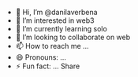 - 👋 Hi, I’m @danilaverbena
- 👀 I’m interested in web3
- 🌱 I’m currently learning solo
- 💞️ I’m looking to collaborate on web
- 📫 How to reach me ...
- 😄 Pronouns: ...
- ⚡ Fun fact: ...
Share 
<!---
danilaverbena/danilaverbena is a ✨ special ✨ repository because its `README.md` (this file) appears on your GitHub profile.
You can click the Preview link to take a look at your changes.
--->
